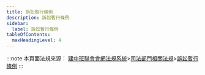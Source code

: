 ```yaml
---
title: 訴訟暫行條例
description: 訴訟暫行條例
sidebar:
  label: 訴訟暫行條例
tableOfContents:
  maxHeadingLevel: 4
---
```


:::note
本頁面法規來源：
[建中班聯會會網法規系統](https://ckhssc.wordpress.com/%e6%b3%95%e8%a6%8f%e7%b3%bb%e7%b5%b1/)\>[司法部門相關法規](https://ckhssc.wordpress.com/%e5%8f%b8%e6%b3%95%e9%83%a8%e9%96%80%e7%9b%b8%e9%97%9c%e6%b3%95%e8%a6%8f/)\>[訴訟暫行條例](https://drive.google.com/file/d/1bsWpDThCrFTjT5E26nYqxB1HH7mnAjbA/view?usp=sharing)
:::